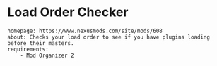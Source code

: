 # Load Order Checker

```project_info
homepage: https://www.nexusmods.com/site/mods/608
about: Checks your load order to see if you have plugins loading before their masters.
requirements:
    - Mod Organizer 2
```
